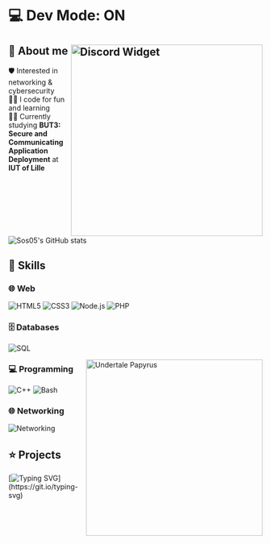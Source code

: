 # 💻 Dev Mode: ON

## 🔎 About me <a href="https://discord.com/users/563382607727820801"><img src="https://discord.c99.nl/widget/theme-3/563382607727820801.png" alt="Discord Widget" width="380" align="right"/></a>

🛡️ Interested in networking & cybersecurity<br>
👨‍💻 I code for fun and learning<br>
👨‍🎓 Currently studying **BUT3: Secure and Communicating Application Deployment** at **IUT of Lille**<br>

![Sos05's GitHub stats](https://github-readme-stats.vercel.app/api?username=Sos05&show_icons=true&theme=tokyonight)


## 🎯 Skills

### 🌐 Web
![HTML5](https://img.shields.io/badge/HTML5-E34F26?style=for-the-badge&logo=html5&logoColor=white)
![CSS3](https://img.shields.io/badge/CSS3-1572B6?style=for-the-badge&logo=css3&logoColor=white)
![Node.js](https://img.shields.io/badge/Node.js-339933?style=for-the-badge&logo=node.js&logoColor=white)
![PHP](https://img.shields.io/badge/PHP-777BB4?style=for-the-badge&logo=php&logoColor=white)

### 🗄️ Databases
![SQL](https://img.shields.io/badge/SQL-4479A1?style=for-the-badge&logo=mysql&logoColor=white)

<a href="#"><img src="https://github.com/user-attachments/assets/c084734e-b9c6-4ea4-81f6-0e89ebaad5db" alt="Undertale Papyrus" width="350" align="right"/></a>

### 💻 Programming
![C++](https://img.shields.io/badge/C++-00599C?style=for-the-badge&logo=cplusplus&logoColor=white)
![Bash](https://img.shields.io/badge/Bash-4EAA25?style=for-the-badge&logo=gnubash&logoColor=white)

### 🌐 Networking
![Networking](https://img.shields.io/badge/Networking-Basics-blue?style=for-the-badge&logo=cisco&logoColor=white)



## ⭐ Projects



[![Typing SVG](https://readme-typing-svg.demolab.com/?pause=2500&speed=50&lines=Get+out+of+here.;There%E2%80%99s+nothing+down+here.;Why+are+you+waiting%3F;Stop.+Seriously.;Think+there%E2%80%99s+a+feature%3F+Nope.;Just+plain+text.;Wow,+you%E2%80%99re+committed.+Respect%E2%80%A6;Still+here%3F+You+wasted+your+time.)](https://git.io/typing-svg)
